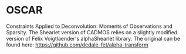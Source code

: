 # OSCAR
Constraints Applied to Deconvolution: Moments of Observations and Sparsity.
The Shearlet version of CADMOS relies on a slightly modified version of Felix
Voigtlaender's alphaShearlet library. The original can be found here:
https://github.com/dedale-fet/alpha-transform
